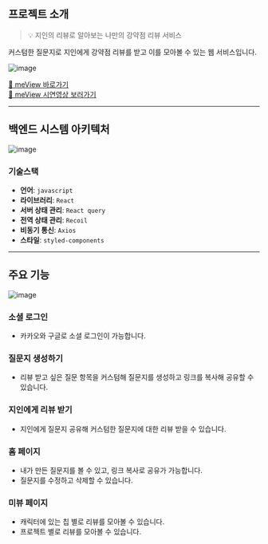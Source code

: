 ## 프로젝트 소개
> 💡 지인의 리뷰로 알아보는 나만의 강약점 리뷰 서비스

커스텀한 질문지로 지인에게 강약점 리뷰를 받고 이를 모아볼 수 있는 웹 서비스입니다.

![image](https://github.com/meView/meView_Front/assets/73896327/0efe9b1d-6889-4555-b70a-5ad20980efb4)

[🔗 meView 바로가기](https://meview.swygbro.com/)   
[🔗 meView 시연영상 보러가기](https://www.youtube.com/shorts/SaLMO6f_nEY)   

---
## 백엔드 시스템 아키텍처
![image](https://github.com/meView/meView_Front/assets/73896327/67a50de5-c0f2-4f40-a1c5-fc2edab5c383)

### 기술스택
- **언어**: `javascript`
- **라이브러리**: `React`
- **서버 상태 관리**: `React query`
- **전역 상태 관리**: `Recoil`
- **비동기 통신**: `Axios`
- **스타일**: `styled-components`

---

## 주요 기능

![image](https://github.com/meView/meView_Front/assets/73896327/6387c721-10cb-468a-a514-2ddf73f49397)
### 소셜 로그인
- 카카오와 구글로 소셜 로그인이 가능합니다.
### 질문지 생성하기
- 리뷰 받고 싶은 질문 항목을 커스텀해 질문지를 생성하고 링크를 복사해 공유할 수 있습니다.
### 지인에게 리뷰 받기
- 지인에게 질문지 공유해 커스텀한 질문지에 대한 리뷰 받을 수 있습니다.
### 홈 페이지
- 내가 만든 질문지를 볼 수 있고, 링크 복사로 공유가 가능합니다.
- 질문지를 수정하고 삭제할 수 있습니다.
### 미뷰 페이지
- 캐릭터에 있는 칩 별로 리뷰를 모아볼 수 있습니다.
- 프로젝트 별로 리뷰를 모아볼 수 있습니다.
